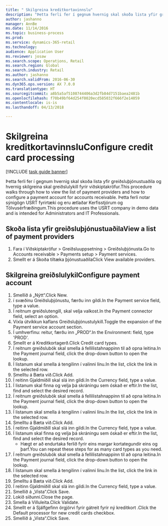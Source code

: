```yaml
--- 
title: " Skilgreina kreditkortavinnslu"
description: "Þetta ferli fer í gegnum hvernig skal skoða lista yfir greiðsluþjónustuaðila og hvernig skilgreina skal greiðslulykill fyrir viðskiptakröfur."
author: jashanno
manager: AnnBe
ms.date: 11/14/2016
ms.topic: business-process
ms.prod: 
ms.service: dynamics-365-retail
ms.technology: 
audience: Application User
ms.reviewer: josaw
ms.search.scope: Operations, Retail
ms.search.region: Global
ms.search.industry: Retail
ms.author: jashanno
ms.search.validFrom: 2016-06-30
ms.dyn365.ops.version: AX 7.0.0
ms.translationtype: HT
ms.sourcegitcommit: a8b5a5af5108744406a3d2fb84d7151baea2481b
ms.openlocfilehash: f70b49bf64d254f0020ecd585032f666f2e14059
ms.contentlocale: is-is
ms.lasthandoff: 04/13/2018

---
```

# <a name="configure-credit-card-processing"></a><span data-ttu-id="30be8-103"> Skilgreina kreditkortavinnslu</span><span class="sxs-lookup"><span data-stu-id="30be8-103">Configure credit card processing</span></span>

[!INCLUDE [task guide banner](../includes/task-guide-banner.md)]

<span data-ttu-id="30be8-104">Þetta ferli fer í gegnum hvernig skal skoða lista yfir greiðsluþjónustuaðila og hvernig skilgreina skal greiðslulykill fyrir viðskiptakröfur.</span><span class="sxs-lookup"><span data-stu-id="30be8-104">This procedure walks through how to view the list of payment providers and how to configure a payment account for accounts receivable.</span></span> <span data-ttu-id="30be8-105">Þetta ferli notar sýnigögn USRT fyrirtæki og eru ætlaðar Kerfisstjórum og Tölvusérfræðingum.</span><span class="sxs-lookup"><span data-stu-id="30be8-105">This procedure uses the USRT company in demo data and is intended for Administrators and IT Professionals.</span></span>


## <a name="view-a-list-of-payment-providers"></a><span data-ttu-id="30be8-106">Skoða lista yfir greiðsluþjónustuaðila</span><span class="sxs-lookup"><span data-stu-id="30be8-106">View a list of payment providers</span></span>
1. <span data-ttu-id="30be8-107">Fara í Viðskiptakröfur > Greiðsluuppsetning > Greiðsluþjónusta.</span><span class="sxs-lookup"><span data-stu-id="30be8-107">Go to Accounts receivable > Payments setup > Payment services.</span></span>
2. <span data-ttu-id="30be8-108">Smellt er á Skoða tiltæka þjónustuaðila</span><span class="sxs-lookup"><span data-stu-id="30be8-108">Click View available providers.</span></span>

## <a name="configure-payment-account"></a><span data-ttu-id="30be8-109">Skilgreina greiðslulykil</span><span class="sxs-lookup"><span data-stu-id="30be8-109">Configure payment account</span></span>
1. <span data-ttu-id="30be8-110">Smellið á „Nýtt“.</span><span class="sxs-lookup"><span data-stu-id="30be8-110">Click New.</span></span>
2. <span data-ttu-id="30be8-111">í svæðinu Greiðsluþjónustu, færðu inn gildi.</span><span class="sxs-lookup"><span data-stu-id="30be8-111">In the Payment service field, type a value.</span></span>
3. <span data-ttu-id="30be8-112">Í reitnum greiðslutengill, skal velja valkost.</span><span class="sxs-lookup"><span data-stu-id="30be8-112">In the Payment connector field, select an option.</span></span>
4. <span data-ttu-id="30be8-113">Víxla útvíkkun kaflans Greiðsluþjónustulykill.</span><span class="sxs-lookup"><span data-stu-id="30be8-113">Toggle the expansion of the Payment service account section.</span></span>
5. <span data-ttu-id="30be8-114">Í umhverfinu: reitur, færðu inn „PROD“.</span><span class="sxs-lookup"><span data-stu-id="30be8-114">In the Environment: field, type 'PROD'.</span></span>
6. <span data-ttu-id="30be8-115">Smellt er á Kreditkortagerð.</span><span class="sxs-lookup"><span data-stu-id="30be8-115">Click Credit card types.</span></span>
7. <span data-ttu-id="30be8-116">Í reitnum greiðslubók skal smella á fellilistahnappinn til að opna leitina.</span><span class="sxs-lookup"><span data-stu-id="30be8-116">In the Payment journal field, click the drop-down button to open the lookup.</span></span>
8. <span data-ttu-id="30be8-117">Í listanum skal smella á tengilinn í valinni línu.</span><span class="sxs-lookup"><span data-stu-id="30be8-117">In the list, click the link in the selected row.</span></span>
9. <span data-ttu-id="30be8-118">Smelltu á Bæta við.</span><span class="sxs-lookup"><span data-stu-id="30be8-118">Click Add.</span></span>
10. <span data-ttu-id="30be8-119">Í reitinn Gjaldmiðill skal slá inn gildi.</span><span class="sxs-lookup"><span data-stu-id="30be8-119">In the Currency field, type a value.</span></span>
11. <span data-ttu-id="30be8-120">Í listanum skal finna og velja þá skráningu sem óskað er eftir.</span><span class="sxs-lookup"><span data-stu-id="30be8-120">In the list, find and select the desired record.</span></span>
12. <span data-ttu-id="30be8-121">Í reitnum greiðslubók skal smella á fellilistahnappinn til að opna leitina.</span><span class="sxs-lookup"><span data-stu-id="30be8-121">In the Payment journal field, click the drop-down button to open the lookup.</span></span>
13. <span data-ttu-id="30be8-122">Í listanum skal smella á tengilinn í valinni línu.</span><span class="sxs-lookup"><span data-stu-id="30be8-122">In the list, click the link in the selected row.</span></span>
14. <span data-ttu-id="30be8-123">Smelltu á Bæta við.</span><span class="sxs-lookup"><span data-stu-id="30be8-123">Click Add.</span></span>
15. <span data-ttu-id="30be8-124">Í reitinn Gjaldmiðill skal slá inn gildi.</span><span class="sxs-lookup"><span data-stu-id="30be8-124">In the Currency field, type a value.</span></span>
16. <span data-ttu-id="30be8-125">Í listanum skal finna og velja þá skráningu sem óskað er eftir.</span><span class="sxs-lookup"><span data-stu-id="30be8-125">In the list, find and select the desired record.</span></span>
    * <span data-ttu-id="30be8-126">Hægt er að endurtaka ferlið fyrir eins margar kortategundir eins og þarf.</span><span class="sxs-lookup"><span data-stu-id="30be8-126">You can repeat these steps for as many card types as you need.</span></span>  
17. <span data-ttu-id="30be8-127">Í reitnum greiðslubók skal smella á fellilistahnappinn til að opna leitina.</span><span class="sxs-lookup"><span data-stu-id="30be8-127">In the Payment journal field, click the drop-down button to open the lookup.</span></span>
18. <span data-ttu-id="30be8-128">Í listanum skal smella á tengilinn í valinni línu.</span><span class="sxs-lookup"><span data-stu-id="30be8-128">In the list, click the link in the selected row.</span></span>
19. <span data-ttu-id="30be8-129">Smelltu á Bæta við.</span><span class="sxs-lookup"><span data-stu-id="30be8-129">Click Add.</span></span>
20. <span data-ttu-id="30be8-130">Í reitinn Gjaldmiðill skal slá inn gildi.</span><span class="sxs-lookup"><span data-stu-id="30be8-130">In the Currency field, type a value.</span></span>
21. <span data-ttu-id="30be8-131">Smellið á „Vista“.</span><span class="sxs-lookup"><span data-stu-id="30be8-131">Click Save.</span></span>
22. <span data-ttu-id="30be8-132">Lokið síðunni.</span><span class="sxs-lookup"><span data-stu-id="30be8-132">Close the page.</span></span>
23. <span data-ttu-id="30be8-133">Smella á Villuleita.</span><span class="sxs-lookup"><span data-stu-id="30be8-133">Click Validate.</span></span>
24. <span data-ttu-id="30be8-134">Smellt er á Sjálfgefinn örgjörvi fyrir gátreit fyrir ný kreditkort .</span><span class="sxs-lookup"><span data-stu-id="30be8-134">Click the Default processor for new credit cards checkbox.</span></span>
25. <span data-ttu-id="30be8-135">Smellið á „Vista“.</span><span class="sxs-lookup"><span data-stu-id="30be8-135">Click Save.</span></span>


